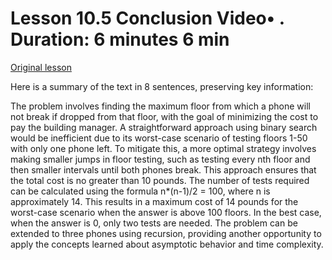# Lesson 10.5 Conclusion Video• . Duration: 6 minutes 6 min

[Original lesson](https://www.coursera.org/learn/uol-fundamentals-of-computer-science/lecture/PRx9l/lesson-10-5-conclusion)

Here is a summary of the text in 8 sentences, preserving key information:

The problem involves finding the maximum floor from which a phone will not break if dropped from that floor, with the goal of minimizing the cost to pay the building manager. A straightforward approach using binary search would be inefficient due to its worst-case scenario of testing floors 1-50 with only one phone left. To mitigate this, a more optimal strategy involves making smaller jumps in floor testing, such as testing every nth floor and then smaller intervals until both phones break. This approach ensures that the total cost is no greater than 10 pounds. The number of tests required can be calculated using the formula n*(n-1)/2 = 100, where n is approximately 14. This results in a maximum cost of 14 pounds for the worst-case scenario when the answer is above 100 floors. In the best case, when the answer is 0, only two tests are needed. The problem can be extended to three phones using recursion, providing another opportunity to apply the concepts learned about asymptotic behavior and time complexity.

